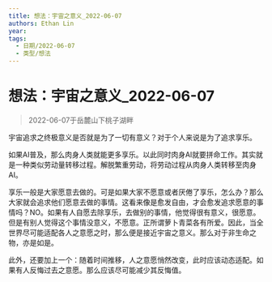 ```yaml
---
title: 想法：宇宙之意义_2022-06-07
authors: Ethan Lin
year:
tags:
  - 日期/2022-06-07 
  - 类型/想法 
---
```



# 想法：宇宙之意义_2022-06-07







> 2022-06-07于岳麓山下桃子湖畔

宇宙追求之终极意义是否就是为了一切有意义？对于个人来说是为了追求享乐。

如果AI普及，那么肉身人类就能更多享乐。以此同时肉身AI就要拼命工作。其实就是一种类似劳动量转移过程。解脱繁重劳动，将劳动过程从肉身人类转移至肉身AI。

享乐一般是大家愿意去做的。可是如果大家不愿意或者厌倦了享乐，怎么办？那么大家就会追求他们愿意去做的事情。这看来像是愈发自由，才会愈发追求愿意的事情吗？NO。如果有人自愿去除享乐，去做别的事情，他觉得很有意义，很愿意。但是有别人觉得这个事情没意义，不愿意。正所谓萝卜青菜各有所爱。因此，当全世界尽可能适配各人之意愿之时，那么便是接近宇宙之意义。那么对于非生命之物，亦是如是。

此外，还要加上一个：随着时间推移，人之意愿悄然改变，此时应该动态适配。如果有人反悔过去之意愿。那么应该尽可能减少其反悔值。
